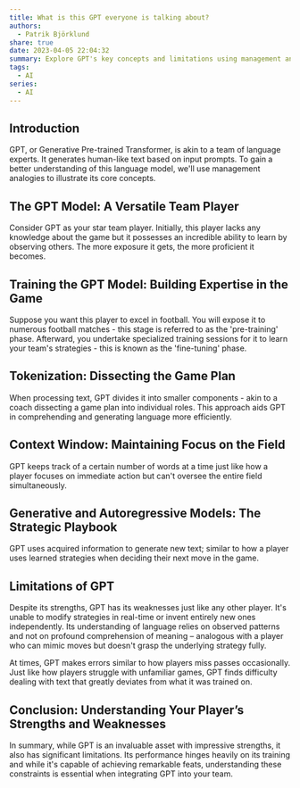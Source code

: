 ```yaml
---
title: What is this GPT everyone is talking about?
authors:
  - Patrik Björklund
share: true
date: 2023-04-05 22:04:32
summary: Explore GPT's key concepts and limitations using management analogies, understanding its potential and drawbacks in professional settings.
tags:
  - AI
series:
  - AI
---
```


## Introduction

GPT, or Generative Pre-trained Transformer, is akin to a team of language experts. It generates human-like text based on input prompts. To gain a better understanding of this language model, we'll use management analogies to illustrate its core concepts.

## The GPT Model: A Versatile Team Player

Consider GPT as your star team player. Initially, this player lacks any knowledge about the game but it possesses an incredible ability to learn by observing others. The more exposure it gets, the more proficient it becomes.

## Training the GPT Model: Building Expertise in the Game

Suppose you want this player to excel in football. You will expose it to numerous football matches - this stage is referred to as the 'pre-training' phase. Afterward, you undertake specialized training sessions for it to learn your team's strategies - this is known as the 'fine-tuning' phase.

## Tokenization: Dissecting the Game Plan

When processing text, GPT divides it into smaller components - akin to a coach dissecting a game plan into individual roles. This approach aids GPT in comprehending and generating language more efficiently.

## Context Window: Maintaining Focus on the Field

GPT keeps track of a certain number of words at a time just like how a player focuses on immediate action but can't oversee the entire field simultaneously.

## Generative and Autoregressive Models: The Strategic Playbook

GPT uses acquired information to generate new text; similar to how a player uses learned strategies when deciding their next move in the game.

## Limitations of GPT 

Despite its strengths, GPT has its weaknesses just like any other player. It's unable to modify strategies in real-time or invent entirely new ones independently. Its understanding of language relies on observed patterns and not on profound comprehension of meaning – analogous with a player who can mimic moves but doesn't grasp the underlying strategy fully.

At times, GPT makes errors similar to how players miss passes occasionally. Just like how players struggle with unfamiliar games, GPT finds difficulty dealing with text that greatly deviates from what it was trained on.

## Conclusion: Understanding Your Player’s Strengths and Weaknesses 

In summary, while GPT is an invaluable asset with impressive strengths, it also has significant limitations. Its performance hinges heavily on its training and while it's capable of achieving remarkable feats, understanding these constraints is essential when integrating GPT into your team.

